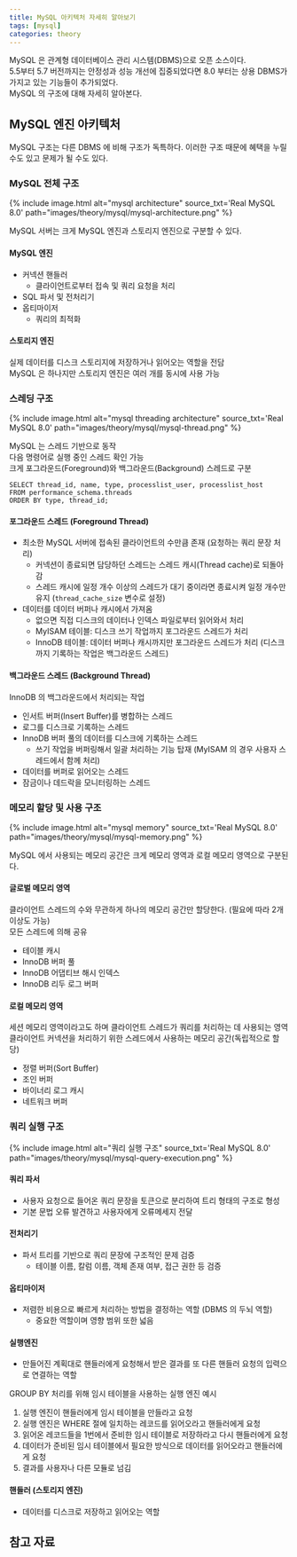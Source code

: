 ```yaml
---
title: MySQL 아키텍처 자세히 알아보기
tags: [mysql]
categories: theory
---
```


MySQL 은 관계형 데이터베이스 관리 시스템(DBMS)으로 오픈 소스이다.  
5.5부터 5.7 버전까지는 안정성과 성능 개선에 집중되었다면 8.0 부터는 상용 DBMS가 가지고 있는 기능들이 추가되었다.  
MySQL 의 구조에 대해 자세히 알아본다. 

<!--more-->

## MySQL 엔진 아키텍처

MySQL 구조는 다른 DBMS 에 비해 구조가 독특하다. 이러한 구조 때문에 혜택을 누릴 수도 있고 문제가 될 수도 있다.  

### MySQL 전체 구조

{% include image.html alt="mysql architecture" source_txt='Real MySQL 8.0' path="images/theory/mysql/mysql-architecture.png" %}

MySQL 서버는 크게 MySQL 엔진과 스토리지 엔진으로 구분할 수 있다. 

#### MySQL 엔진

- 커넥션 핸들러 
  - 클라이언트로부터 접속 및 쿼리 요청을 처리
- SQL 파서 및 전처리기
- 옵티마이저
  - 쿼리의 최적화

#### 스토리지 엔진

실제 데이터를 디스크 스토리지에 저장하거나 읽어오는 역할을 전담  
MySQL 은 하나지만 스토리지 엔진은 여러 개를 동시에 사용 가능


### 스레딩 구조

{% include image.html alt="mysql threading architecture" source_txt='Real MySQL 8.0' path="images/theory/mysql/mysql-thread.png" %}

MySQL 는 스레드 기반으로 동작  
다음 명령어로 실행 중인 스레드 확인 가능  
크게 포그라운드(Foreground)와 백그라운드(Background) 스레드로 구분 

```mysql 
SELECT thread_id, name, type, processlist_user, processlist_host
FROM performance_schema.threads
ORDER BY type, thread_id;
```

#### 포그라운드 스레드 (Foreground Thread)

- 최소한 MySQL 서버에 접속된 클라이언트의 수만큼 존재 (요청하는 쿼리 문장 처리)
  - 커넥션이 종료되면 담당하던 스레드는 스레드 캐시(Thread cache)로 되돌아감
  - 스레드 캐시에 일정 개수 이상의 스레드가 대기 중이라면 종료시켜 일정 개수만 유지 (`thread_cache_size` 변수로 설정)
- 데이터를 데이터 버퍼나 캐시에서 가져옴
  - 없으면 직접 디스크의 데이터나 인덱스 파일로부터 읽어와서 처리
  - MyISAM 테이블: 디스크 쓰기 작업까지 포그라운드 스레드가 처리
  - InnoDB 테이블: 데이터 버퍼나 캐시까지만 포그라운드 스레드가 처리 (디스크까지 기록하는 작업은 백그라운드 스레드)

#### 백그라운드 스레드 (Background Thread)

InnoDB 의 백그라운드에서 처리되는 작업

- 인서트 버퍼(Insert Buffer)를 병합하는 스레드
- 로그를 디스크로 기록하는 스레드
- InnoDB 버퍼 풀의 데이터를 디스크에 기록하는 스레드
  - 쓰기 작업을 버퍼링해서 일괄 처리하는 기능 탑재 (MyISAM 의 경우 사용자 스레드에서 함께 처리)
- 데이터를 버퍼로 읽어오는 스레드
- 잠금이나 데드락을 모니터링하는 스레드

### 메모리 할당 및 사용 구조

{% include image.html alt="mysql memory" source_txt='Real MySQL 8.0' path="images/theory/mysql/mysql-memory.png" %}

MySQL 에서 사용되는 메모리 공간은 크게 메모리 영역과 로컬 메모리 영역으로 구분된다.  

#### 글로벌 메모리 영역

클라이언트 스레드의 수와 무관하게 하나의 메모리 공간만 할당한다. (필요에 따라 2개 이상도 가능)  
모든 스레드에 의해 공유

- 테이블 캐시
- InnoDB 버퍼 풀
- InnoDB 어댑티브 해시 인덱스
- InnoDB 리두 로그 버퍼

#### 로컬 메모리 영역

세션 메모리 영역이라고도 하며 클라이언트 스레드가 쿼리를 처리하는 데 사용되는 영역  
클라이언트 커넥션을 처리하기 위한 스레드에서 사용하는 메모리 공간(독립적으로 할당)

- 정렬 버퍼(Sort Buffer)
- 조인 버퍼
- 바이너리 로그 캐시
- 네트워크 버퍼


### 쿼리 실행 구조

{% include image.html alt="쿼리 실행 구조" source_txt='Real MySQL 8.0' path="images/theory/mysql/mysql-query-execution.png" %}

#### 쿼리 파서

- 사용자 요청으로 들어온 쿼리 문장을 토큰으로 분리하여 트리 형태의 구조로 형성
- 기본 문법 오류 발견하고 사용자에게 오류메세지 전달

#### 전처리기

- 파서 트리를 기반으로 쿼리 문장에 구조적인 문제 검증
  - 테이블 이름, 칼럼 이름, 객체 존재 여부, 접근 권한 등 검증 

#### 옵티마이저

- 저렴한 비용으로 빠르게 처리하는 방법을 결정하는 역할 (DBMS 의 두뇌 역할)
  - 중요한 역할이며 영향 범위 또한 넓음

#### 실행엔진

- 만들어진 계획대로 핸들러에게 요청해서 받은 결과를 또 다른 핸들러 요청의 입력으로 연결하는 역할

GROUP BY 처리를 위해 임시 테이블을 사용하는 실행 엔진 예시
1. 실행 엔진이 핸들러에게 임시 테이블을 만들라고 요청
2. 실행 엔진은 WHERE 절에 일치하는 레코드를 읽어오라고 핸들러에게 요청
3. 읽어온 레코드들을 1번에서 준비한 임시 테이블로 저장하라고 다시 핸들러에게 요청
4. 데이터가 준비된 임시 테이블에서 필요한 방식으로 데이터를 읽어오라고 핸들러에게 요청
5. 결과를 사용자나 다른 모듈로 넘김


#### 핸들러 (스토리지 엔진)

- 데이터를 디스크로 저장하고 읽어오는 역할


## 참고 자료
